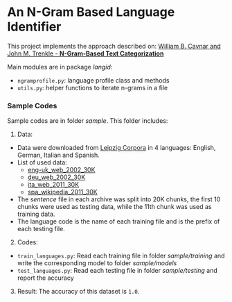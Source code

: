# An N-Gram Based Language Identifier
This project implements the approach described on: [William B. Cavnar and John M. Trenkle - **N-Gram-Based Text Categorization**](http://citeseerx.ist.psu.edu/viewdoc/summary?doi=10.1.1.53.9367)

Main modules are in package *langid*:
* `ngramprofile.py`: language profile class and methods
* `utils.py`: helper functions to iterate n-grams in a file

### Sample Codes
Sample codes are in folder *sample*. This folder includes:

1. Data:
  * Data were downloaded from [Leipzig Corpora](http://corpora2.informatik.uni-leipzig.de/download.html) in 4 languages: English, German, Italian and Spanish.
  * List of used data:
    - [eng-uk_web_2002_30K](http://corpora2.informatik.uni-leipzig.de/downloads/eng-uk_web_2002_30K-text.tar.gz)
    - [deu_web_2002_30K](http://corpora2.informatik.uni-leipzig.de/downloads/deu_web_2002_30K-text.tar.gz)
    - [ita_web_2011_30K](http://corpora2.informatik.uni-leipzig.de/downloads/ita_web_2011_30K.tar.gz)
    - [spa_wikipedia_2011_30K](http://corpora2.informatik.uni-leipzig.de/downloads/spa_wikipedia_2011_30K-text.tar.gz)
  * The *sentence* file in each archive was split into 20K chunks, the first 10 chunks were used as testing data, while the 11th chunk was used as training data.
  * The language code is the name of each training file and is the prefix of each testing file.
2. Codes:
  * `train_languages.py`: Read each training file in folder *sample/training* and write the corresponding model to folder *sample/models*
  * `test_languages.py`: Read each testing file in folder *sample/testing* and report the accuracy
3. Result: The accuracy of this dataset is `1.0`.
